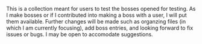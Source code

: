 This is a collection meant for users to test the bosses opened for testing. As I make bosses or if I contributed into making a boss with a user, I will put them available. Further changes will be made such as organzing files (in which I am currently focusing), add boss entries, and looking forward to fix issues or bugs. I may be open to accomodate suggestions.
